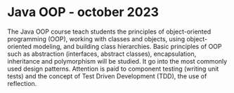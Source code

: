 # Java OOP - october 2023
The Java OOP course teach students the principles of object-oriented programming (OOP), working with classes and objects, using object-oriented modeling, and building class hierarchies. Basic principles of OOP such as abstraction (interfaces, abstract classes), encapsulation, inheritance and polymorphism will be studied. It go into the most commonly used design patterns. Attention is paid to component testing (writing unit tests) and the concept of Test Driven Development (TDD), the use of reflection.
